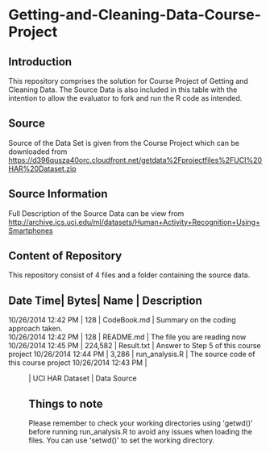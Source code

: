 Getting-and-Cleaning-Data-Course-Project
========================================

Introduction
------------
This repository comprises the solution for Course Project of Getting and Cleaning Data.  The Source Data is also included in this table with the intention to allow the evaluator to fork and run the R code as intended. 

Source
------
Source of the Data Set is given from the Course Project which can be downloaded from https://d396qusza40orc.cloudfront.net/getdata%2Fprojectfiles%2FUCI%20HAR%20Dataset.zip

Source Information
------------------
Full Description of the Source Data can be view from http://archive.ics.uci.edu/ml/datasets/Human+Activity+Recognition+Using+Smartphones

Content of Repository
---------------------
This repository consist of 4 files and a folder containing the source data.

Date Time| Bytes| Name | Description
-------------------------------------------------------------------------------------------
10/26/2014  12:42 PM |      128 | CodeBook.md     |  Summary on the coding approach taken.   
10/26/2014  12:42 PM |      128 | README.md       | The file you are reading now
10/26/2014  12:45 PM |  224,582 | Result.txt      | Answer to Step 5 of this course project
10/26/2014  12:44 PM |    3,286 | run_analysis.R  | The source code of this course project
10/26/2014  12:43 PM |    <DIR> | UCI HAR Dataset | Data Source

Things to note
--------------
Please remember to check your working directories using 'getwd()' before running run_analysis.R to avoid any issues when loading the files.  You can use 'setwd()' to set the working directory.


